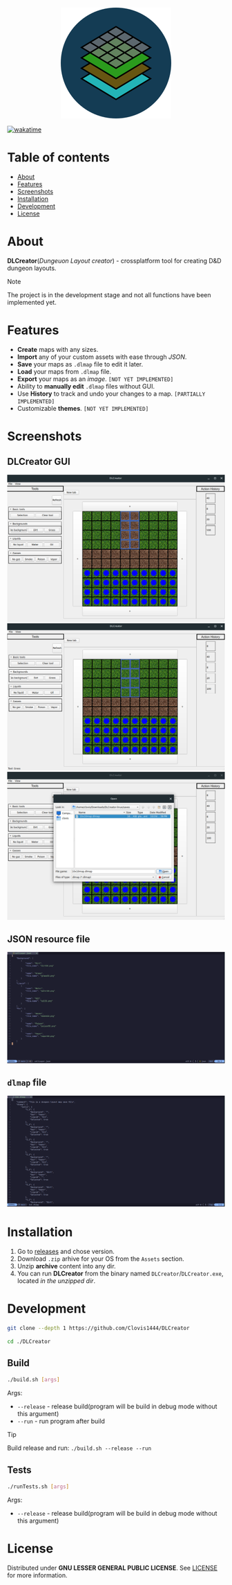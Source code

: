 <p align="center">
    <img src= "images/DLCreator256.png" />
</p>

[![wakatime](https://wakatime.com/badge/user/018c31f8-854b-442a-a366-c44e4493de87/project/d7dd2057-d6c1-4cf6-8bb2-5dd85267e466.svg)](https://wakatime.com/badge/user/018c31f8-854b-442a-a366-c44e4493de87/project/d7dd2057-d6c1-4cf6-8bb2-5dd85267e466)

# Table of contents

- [About](#about)
- [Features](#features)
- [Screenshots](#screenshots)
- [Installation](#installation)
- [Development](#development)
- [License](#license)

# About

**DLCreator**(_Dungeuon Layout creator_) - crossplatform tool for creating D&D dungeon layouts.

> [!NOTE]
> The project is in the development stage and not all functions have been implemented yet.

# Features

- **Create** maps with any sizes.
- **Import** any of your custom assets with ease through _JSON_.
- **Save** your maps as `.dlmap` file to edit it later.
- **Load** your maps from `.dlmap` file.
- **Export** your maps as an _image_. `[NOT YET IMPLEMENTED]`
- Ability to **manually edit** `.dlmap` files without GUI.
- Use **History** to track and undo your changes to a map. `[PARTIALLY IMPLEMENTED]`
- Customizable **themes**. `[NOT YET IMPLEMENTED]`

# Screenshots

## **DLCreator GUI**

![](images/screenshots/screenshot1.png)
![](images/screenshots/screenshot2.png)
![](images/screenshots/screenshot3.png)

## **JSON resource file**

![](images/screenshots/resource_file.png)

## **`dlmap` file**

![](images/screenshots/dlmap.png)

# Installation

1. Go to [releases](https://github.com/Clovis1444/DLCreator/releases) and chose version.
2. Download `.zip` arhive for your OS from the `Assets` section.
3. Unzip **archive** content into any dir.
4. You can run **DLCreator** from the binary named `DLCreator`/`DLCreator.exe`, located _in the unzipped dir_.

# Development

```sh
git clone --depth 1 https://github.com/Clovis1444/DLCreator
```

```sh
cd ./DLCreator
```

## Build

```sh
./build.sh [args]
```

Args:

- `--release` - release build(program will be build in debug mode without this argument)
- `--run` - run program after build

> [!TIP]
> Build release and run: `./build.sh --release --run`

## Tests

```sh
./runTests.sh [args]
```

Args:

- `--release` - release build(program will be build in debug mode without this argument)

# License

Distributed under **GNU LESSER GENERAL PUBLIC LICENSE**. See [LICENSE](LICENSE) for more information.
